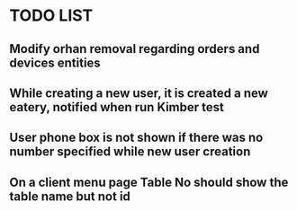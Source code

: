 # TODO LIST

## Modify orhan removal regarding orders and devices entities
## While creating a new user, it is created a new eatery, notified when run Kimber test
## User phone box is not shown if there was no number specified while new user creation
## On a client menu page Table No should show the table name but not id
